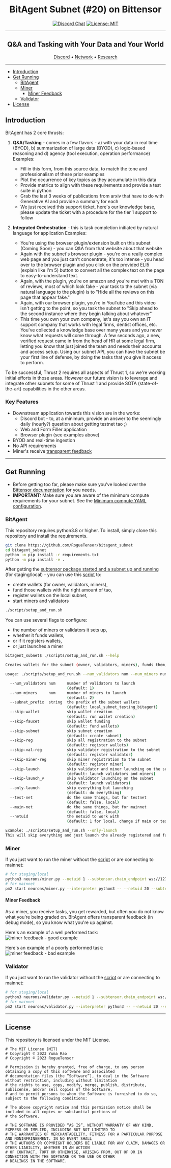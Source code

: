<div align="center">

# **BitAgent Subnet (#20) on Bittensor** <!-- omit in toc -->
[![Discord Chat](https://img.shields.io/discord/308323056592486420.svg)](https://discord.com/channels/799672011265015819/1175085112703078400)
[![License: MIT](https://img.shields.io/badge/License-MIT-yellow.svg)](https://opensource.org/licenses/MIT) 

---

## Q&A and Tasking with Your Data and Your World <!-- omit in toc -->

[Discord](https://discord.gg/bittensor) • [Network](https://taostats.io/) • [Research](https://bittensor.com/whitepaper)
</div>

---
- [Introduction](#introduction)
- [Get Running](#get-running)
  - [BitAgent](#bitagent)
  - [Miner](#miner)
    - [Miner Feedback](#miner-feedback)
  - [Validator](#validator)
- [License](#license)

## Introduction

BitAgent has 2 core thrusts:

1) **Q&A/Tasking** - comes in a few flavors - a) with your data in real time (BYOD), b) summarization of large data (BYOD), c) logic-based reasoning and d) agency (tool execution, operation performance)
Examples: 
     - Fill in this form, from this source data, to match the tone and professionalism of these prior examples
     - Plot the occurrence of key topics as they accumulate in this data
     - Provide metrics to align with these requirements and provide a test suite in python
     - Grab the last 3 weeks of publications from arxiv that have to do with Generative AI and provide a summary for each
     - We just received this support ticket, here's our knowledge base, please update the ticket with a procedure for the tier 1 support to follow

2) **Integrated Orchestration** - this is task completion initiated by natural language for application
Examples:
    - You're using the browser plugin/extension built on this subnet (Coming Soon) - you can Q&A from that website about that website
    - Again with the subnet's browser plugin - you're on a really complex web page and you just can't concentrate, it's too intense - you head over to the browser plugin and you click on the provided ELI5 (explain like I'm 5) button to convert all the complex text on the page to easy-to-understand text.
    - Again, with the plugin, you're on amazon and you're met with a TON of reviews, most of which look fake - your task to the subnet (via natural language to the plugin) is to "Hide all the reviews on this page that appear fake."
    - Again, with our browser plugin, you're in YouTube and this video isn't getting to the point, so you task the subnet to "Skip ahead to the second instance where they begin talking about whatever"
    - This time you own your own company, let's say you own an IT support company that works with legal firms, dentist offices, etc.  You've collected a knowledge base over many years and you never know what requests will come through.  A few seconds ago, a new, verified request came in from the head of HR at some legal firm, letting you know that <so-in-so> just joined the team and needs their accounts and access setup.  Using our subnet API, you can have the subnet be your first line of defense, by doing the tasks that you give it access to perform. 

To be successful, Thrust 2 requires all aspects of Thrust 1, so we're working initial efforts in those areas.
However our future vision is to leverage and integrate other subnets for some of Thrust 1 and provide SOTA (state-of-the-art) capabilities in the other areas.

### Key Features

- Downstream application towards this vision are in the works:
  - Discord bot - to, at a minimum, provide an answer to the seemingly daily (hourly?) question about getting testnet tao ;)
  - Web and Form Filler application
  - Browser plugin (see examples above)
- BYOD and real-time ingestion 
- No API requirements
- Miner's receive [transparent feedback](#miner-feedback)
  
---

## Get Running

- Before getting too far, please make sure you've looked over the [Bittensor documentation](https://docs.bittensor.com/) for you needs.
- **IMPORTANT:** Make sure you are aware of the minimum compute requirements for your subnet. See the [Minimum compute YAML configuration](./min_compute.yml).

### BitAgent
This repository requires python3.8 or higher. To install, simply clone this repository and install the requirements.
```bash
git clone https://github.com/RogueTensor/bitagent_subnet
cd bitagent_subnet
python -m pip install -r requirements.txt
python -m pip install -e .
```

After getting the [subtensor package started and a subnet up and running](./docs/running_on_staging.md) (for staging/local) - you can use this [script](./scripts/setup_and_run.sh) to:
- create wallets (for owner, validators, miners),
- fund those wallets with the right amount of tao,
- register wallets on the local subnet,
- start miners and validators

```bash
./script/setup_and_run.sh
```
You can use several flags to configure:
- the number of miners or validators it sets up,
- whether it funds wallets,
- or if it registers wallets,
- or just launches a miner
```bash
bitagent_subnet$ ./scripts/setup_and_run.sh --help

Creates wallets for the subnet (owner, validators, miners), funds them, registers them, then starts them.

usage: ./scripts/setup_and_run.sh --num_validators num --num_miners num --subnet_prefix string

  --num_validators num     number of validators to launch
                           (default: 1)
  --num_miners     num     number of miners to launch
                           (default: 2)
  --subnet_prefix  string  the prefix of the subnet wallets
                           (default: local_subnet_testing_bitagent)
  --skip-wallet            skip wallet creation
                           (default: run wallet creation)
  --skip-faucet            skip wallet funding
                           (default: fund wallets)
  --skip-subnet            skip subnet creation
                           (default: create subnet)
  --skip-reg               skip all registration to the subnet
                           (default: register wallets)
  --skip-val-reg           skip validator registration to the subnet
                           (default: register validator)
  --skip-miner-reg         skip miner registration to the subnet
                           (default: register miner)
  --skip-launch            skip validator and miner launching on the subnet
                           (default: launch validators and miners)
  --skip-launch_v          skip validator launching on the subnet
                           (default: launch validators)
  --only-launch            skip everything but launching
                           (default: do everything)
  --test-net               do the same things, but for testnet
                           (default: false, local)
  --main-net               do the same things, but for mainnet
                           (default: false, local)
  --netuid                 the netuid to work with
                           (default: 1 for local, change if main or test)

Example: ./scripts/setup_and_run.sh --only-launch
This will skip everything and just launch the already registered and funded validators and miners
```

### Miner
If you just want to run the miner without the [script](./scripts/setup_and_run.sh) or are connecting to mainnet:
```bash
# for staging/local
python3 neurons/miner.py --netuid 1 --subtensor.chain_endpoint ws://127.0.0.1:9946 --wallet.name <COLDKEY> --wallet.hotkey <HOTKEY>
# for mainnet
pm2 start neurons/miner.py --interpreter python3 -- --netuid 20 --subtensor.network <LOCAL/FINNEY/TEST> --wallet.name <COLDKEY> --wallet.hotkey <HOTKEY> --axon.port <PORT>
```

#### Miner Feedback
As a miner, you receive tasks, you get rewarded, but often you do not know what you're being graded on.
BitAgent offers transparent feedback (in debug mode), so you know what you're up against.

Here's an example of a well performed task:
![miner feedback - good example](./docs/examples/output_to_miner.png)

Here's an example of a poorly performed task:
![miner feedback - bad example](./docs/examples/bad_output_to_miner.png)

### Validator
If you just want to run the validator without the [script](./scripts/setup_and_run.sh) or are connecting to mainnet:
```bash
# for staging/local
python3 neurons/validator.py --netuid 1 --subtensor.chain_endpoint ws://127.0.0.1:9946 --wallet.name <COLDKEY> --wallet.hotkey <HOTKEY>
# for mainnet
pm2 start neurons/validator.py --interpreter python3 -- --netuid 20 --subtensor.network <LOCAL/FINNEY/TEST> --wallet.name <COLDKEY> --wallet.hotkey <HOTKEY> --axon.port <PORT>
```
---

## License
This repository is licensed under the MIT License.
```text
# The MIT License (MIT)
# Copyright © 2023 Yuma Rao
# Copyright © 2023 RogueTensor

# Permission is hereby granted, free of charge, to any person obtaining a copy of this software and associated
# documentation files (the “Software”), to deal in the Software without restriction, including without limitation
# the rights to use, copy, modify, merge, publish, distribute, sublicense, and/or sell copies of the Software,
# and to permit persons to whom the Software is furnished to do so, subject to the following conditions:

# The above copyright notice and this permission notice shall be included in all copies or substantial portions of
# the Software.

# THE SOFTWARE IS PROVIDED “AS IS”, WITHOUT WARRANTY OF ANY KIND, EXPRESS OR IMPLIED, INCLUDING BUT NOT LIMITED TO
# THE WARRANTIES OF MERCHANTABILITY, FITNESS FOR A PARTICULAR PURPOSE AND NONINFRINGEMENT. IN NO EVENT SHALL
# THE AUTHORS OR COPYRIGHT HOLDERS BE LIABLE FOR ANY CLAIM, DAMAGES OR OTHER LIABILITY, WHETHER IN AN ACTION
# OF CONTRACT, TORT OR OTHERWISE, ARISING FROM, OUT OF OR IN CONNECTION WITH THE SOFTWARE OR THE USE OR OTHER
# DEALINGS IN THE SOFTWARE.
```
